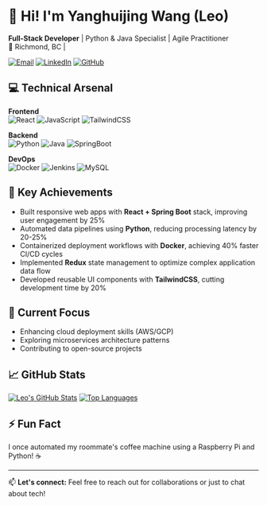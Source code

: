 # 👋 Hi! I'm Yanghuijing Wang (Leo)

**Full-Stack Developer** | Python & Java Specialist | Agile Practitioner  
📍 Richmond, BC | 

[![Email](https://img.shields.io/badge/-Email-D14836?logo=gmail&logoColor=white)](mailto:wyhjib@gmail.com)
[![LinkedIn](https://img.shields.io/badge/-LinkedIn-0A66C2?logo=linkedin)](https://linkedin.com/in/yanghuijing-wang-01459b291)
[![GitHub](https://img.shields.io/badge/-GitHub-181717?logo=github)](https://github.com/9Qw06)

## 💻 Technical Arsenal

**Frontend**  
![React](https://img.shields.io/badge/-React-61DAFB?logo=react&logoColor=black)
![JavaScript](https://img.shields.io/badge/-JavaScript-F7DF1E?logo=javascript&logoColor=black)
![TailwindCSS](https://img.shields.io/badge/-TailwindCSS-06B6D4?logo=tailwind-css)

**Backend**  
![Python](https://img.shields.io/badge/-Python-3776AB?logo=python&logoColor=white)
![Java](https://img.shields.io/badge/-Java-007396?logo=openjdk&logoColor=white)
![SpringBoot](https://img.shields.io/badge/-Spring_Boot-6DB33F?logo=springboot)

**DevOps**  
![Docker](https://img.shields.io/badge/-Docker-2496ED?logo=docker&logoColor=white)
![Jenkins](https://img.shields.io/badge/-Jenkins-D24939?logo=jenkins&logoColor=white)
![MySQL](https://img.shields.io/badge/-MySQL-4479A1?logo=mysql&logoColor=white)

## 🚀 Key Achievements

- Built responsive web apps with **React + Spring Boot** stack, improving user engagement by 25%
- Automated data pipelines using **Python**, reducing processing latency by 20-25%
- Containerized deployment workflows with **Docker**, achieving 40% faster CI/CD cycles
- Implemented **Redux** state management to optimize complex application data flow
- Developed reusable UI components with **TailwindCSS**, cutting development time by 20%

## 🔭 Current Focus

- Enhancing cloud deployment skills (AWS/GCP)
- Exploring microservices architecture patterns
- Contributing to open-source projects

## 📈 GitHub Stats

[![Leo's GitHub Stats](https://github-readme-stats.vercel.app/api?username=9OwO6&show_icons=true&theme=radical)](https://github.com/9OwO6)
[![Top Languages](https://github-readme-stats.vercel.app/api/top-langs/?username=9OwO6&layout=compact&theme=radical)](https://github.com/9OwO6)

## ⚡ Fun Fact

I once automated my roommate's coffee machine using a Raspberry Pi and Python! ☕

---

📫 **Let's connect:** Feel free to reach out for collaborations or just to chat about tech!
